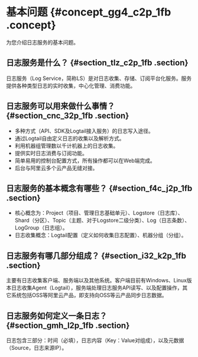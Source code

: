 # 基本问题 {#concept_gg4_c2p_1fb .concept}

为您介绍日志服务的基本问题。

## 日志服务是什么？ {#section_tlz_c2p_1fb .section}

日志服务（Log Service，简称LS）是对日志收集、存储、订阅平台化服务。服务提供各种类型日志的实时收集，中心化管理、消费功能。

## 日志服务可以用来做什么事情？ {#section_cnc_32p_1fb .section}

-   多种方式（API、SDK及Logtail接入服务）的日志写入途径。
-   通过Logtail自由定义日志的收集以及解析方式。
-   利用机器组管理数以千计机器上的日志收集。
-   提供实时日志消费与订阅功能。
-   简单易用的控制台配置方式，所有操作都可以在Web端完成。
-   后台与阿里云多个云产品无缝对接。

## 日志服务的基本概念有哪些？ {#section_f4c_j2p_1fb .section}

-   核心概念为：Project（项目、管理日志基础单元）、Logstore（日志库）、Shard（分区）、Topic（主题、对于Logstore二级分类）、Log（日志条数）、LogGroup（日志组）。
-   日志收集概念：Logtail配置（定义如何收集日志配置）、机器分组（分组）。

## 日志服务有哪几部分组成？ {#section_i32_k2p_1fb .section}

主要有日志收集客户端、服务端以及其他系统。客户端目前有Windows、Linux版本日志收集Agent（Logtail），服务端处理日志服务API读写、以及配置操作，其它系统包括OSS等阿里云产品，即支持向OSS等云产品同步日志数据。

## 日志服务如何定义一条日志？ {#section_gmh_l2p_1fb .section}

日志包含三部分：时间（必填），日志内容（Key：Value对组成），以及元数据（Source，日志来源IP）。

